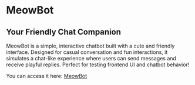# MeowBot
## Your Friendly Chat Companion

MeowBot is a simple, interactive chatbot built with a cute and friendly interface. Designed for casual conversation and fun interactions, it simulates a chat-like experience where users can send messages and receive playful replies. Perfect for testing frontend UI and chatbot behavior!

You can access it here: [MeowBot]([https://your-username.github.io/your-repo-name/](https://rodienjillian.github.io/MeowBot/))

